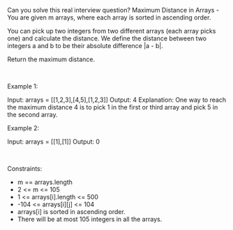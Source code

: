 Can you solve this real interview question? Maximum Distance in Arrays - You are given m arrays, where each array is sorted in ascending order.

You can pick up two integers from two different arrays (each array picks one) and calculate the distance. We define the distance between two integers a and b to be their absolute difference |a - b|.

Return the maximum distance.

 

Example 1:


Input: arrays = [[1,2,3],[4,5],[1,2,3]]
Output: 4
Explanation: One way to reach the maximum distance 4 is to pick 1 in the first or third array and pick 5 in the second array.


Example 2:


Input: arrays = [[1],[1]]
Output: 0


 

Constraints:

 * m == arrays.length
 * 2 <= m <= 105
 * 1 <= arrays[i].length <= 500
 * -104 <= arrays[i][j] <= 104
 * arrays[i] is sorted in ascending order.
 * There will be at most 105 integers in all the arrays.